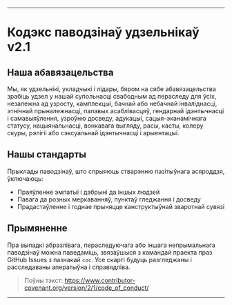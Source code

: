 -----
# Кодэкс паводзінаў удзельнікаў v2.1

## Наша абавязацельства
Мы, як удзельнікі, укладчыкі і лідары, бяром на сябе абавязацельства зрабіць удзел у нашай супольнасці свабодным ад пераследу для ўсіх, незалежна ад узросту, камплекцыі, бачнай або небачнай інваліднасці, этнічнай прыналежнасці, палавых асаблівасцяў, гендарнай ідэнтычнасці і самавыяўлення, узроўню досведу, адукацыі, сацыя-эканамічнага статусу, нацыянальнасці, вонкавага выгляду, расы, касты, колеру скуры, рэлігіі або сэксуальнай ідэнтычнасці і арыентацыі.

## Нашы стандарты
Прыклады паводзінаў, што спрыяюць стварэнню пазітыўнага асяроддзя, ўключаюць:
- Праяўленне эмпатыі і дабрыні да іншых людзей
- Павага да розных меркаванняў, пунктаў гледжання і досведу
- Прадастаўленне і годнае прыняцце канструктыўнай зваротнай сувязі

## Прымяненне
Пра выпадкі абразлівага, пераследуючага або іншага непрымальнага паводзінаў можна паведаміць, звязаўшыся з камандай праекта праз GitHub Issues з пазнакай `coc`. Усе скаргі будуць разгледжаны і расследаваны аператыўна і справядліва.

> Поўны тэкст: https://www.contributor-covenant.org/version/2/1/code_of_conduct/ 
-----